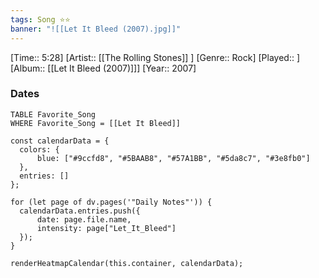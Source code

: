 ```yaml
---
tags: Song ⭐⭐ 
banner: "![[Let It Bleed (2007).jpg]]"
---
```

[Time:: 5:28]
[Artist:: [[The Rolling Stones]] ]
[Genre:: Rock]
[Played:: ]
[Album:: [[Let It Bleed (2007)]]]
[Year:: 2007]
### Dates
````dataview
TABLE Favorite_Song
WHERE Favorite_Song = [[Let It Bleed]]
````
  ```dataviewjs
const calendarData = { 
	colors: { 
		blue: ["#9ccfd8", "#5BAAB8", "#57A1BB", "#5da8c7", "#3e8fb0"] 
	}, 
	entries: [] 
}; 

for (let page of dv.pages('"Daily Notes"')) { 
	calendarData.entries.push({ 
		date: page.file.name, 
		intensity: page["Let_It_Bleed"]
	}); 
} 

renderHeatmapCalendar(this.container, calendarData);
```
